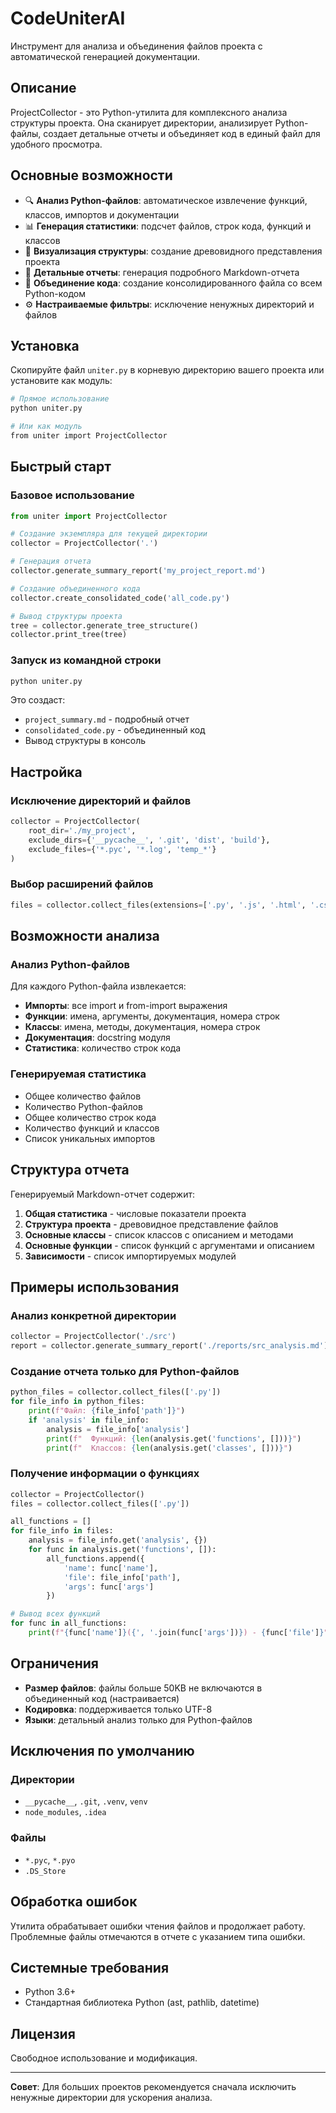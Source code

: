 # CodeUniterAI

Инструмент для анализа и объединения файлов проекта с автоматической генерацией документации.

## Описание

ProjectCollector - это Python-утилита для комплексного анализа структуры проекта. Она сканирует директории, анализирует Python-файлы, создает детальные отчеты и объединяет код в единый файл для удобного просмотра.

## Основные возможности

- 🔍 **Анализ Python-файлов**: автоматическое извлечение функций, классов, импортов и документации
- 📊 **Генерация статистики**: подсчет файлов, строк кода, функций и классов
- 🌳 **Визуализация структуры**: создание древовидного представления проекта
- 📝 **Детальные отчеты**: генерация подробного Markdown-отчета
- 🔗 **Объединение кода**: создание консолидированного файла со всем Python-кодом
- ⚙️ **Настраиваемые фильтры**: исключение ненужных директорий и файлов

## Установка

Скопируйте файл `uniter.py` в корневую директорию вашего проекта или установите как модуль:

```bash
# Прямое использование
python uniter.py

# Или как модуль
from uniter import ProjectCollector
```

## Быстрый старт

### Базовое использование

```python
from uniter import ProjectCollector

# Создание экземпляра для текущей директории
collector = ProjectCollector('.')

# Генерация отчета
collector.generate_summary_report('my_project_report.md')

# Создание объединенного кода
collector.create_consolidated_code('all_code.py')

# Вывод структуры проекта
tree = collector.generate_tree_structure()
collector.print_tree(tree)
```

### Запуск из командной строки

```bash
python uniter.py
```

Это создаст:
- `project_summary.md` - подробный отчет
- `consolidated_code.py` - объединенный код
- Вывод структуры в консоль

## Настройка

### Исключение директорий и файлов

```python
collector = ProjectCollector(
    root_dir='./my_project',
    exclude_dirs={'__pycache__', '.git', 'dist', 'build'},
    exclude_files={'*.pyc', '*.log', 'temp_*'}
)
```

### Выбор расширений файлов

```python
files = collector.collect_files(extensions=['.py', '.js', '.html', '.css'])
```

## Возможности анализа

### Анализ Python-файлов

Для каждого Python-файла извлекается:

- **Импорты**: все import и from-import выражения
- **Функции**: имена, аргументы, документация, номера строк
- **Классы**: имена, методы, документация, номера строк
- **Документация**: docstring модуля
- **Статистика**: количество строк кода

### Генерируемая статистика

- Общее количество файлов
- Количество Python-файлов
- Общее количество строк кода
- Количество функций и классов
- Список уникальных импортов

## Структура отчета

Генерируемый Markdown-отчет содержит:

1. **Общая статистика** - числовые показатели проекта
2. **Структура проекта** - древовидное представление файлов
3. **Основные классы** - список классов с описанием и методами
4. **Основные функции** - список функций с аргументами и описанием
5. **Зависимости** - список импортируемых модулей

## Примеры использования

### Анализ конкретной директории

```python
collector = ProjectCollector('./src')
report = collector.generate_summary_report('./reports/src_analysis.md')
```

### Создание отчета только для Python-файлов

```python
python_files = collector.collect_files(['.py'])
for file_info in python_files:
    print(f"Файл: {file_info['path']}")
    if 'analysis' in file_info:
        analysis = file_info['analysis']
        print(f"  Функций: {len(analysis.get('functions', []))}")
        print(f"  Классов: {len(analysis.get('classes', []))}")
```

### Получение информации о функциях

```python
collector = ProjectCollector()
files = collector.collect_files(['.py'])

all_functions = []
for file_info in files:
    analysis = file_info.get('analysis', {})
    for func in analysis.get('functions', []):
        all_functions.append({
            'name': func['name'],
            'file': file_info['path'],
            'args': func['args']
        })

# Вывод всех функций
for func in all_functions:
    print(f"{func['name']}({', '.join(func['args'])}) - {func['file']}")
```

## Ограничения

- **Размер файлов**: файлы больше 50KB не включаются в объединенный код (настраивается)
- **Кодировка**: поддерживается только UTF-8
- **Языки**: детальный анализ только для Python-файлов

## Исключения по умолчанию

### Директории
- `__pycache__`, `.git`, `.venv`, `venv`
- `node_modules`, `.idea`

### Файлы
- `*.pyc`, `*.pyo`
- `.DS_Store`

## Обработка ошибок

Утилита обрабатывает ошибки чтения файлов и продолжает работу. Проблемные файлы отмечаются в отчете с указанием типа ошибки.

## Системные требования

- Python 3.6+
- Стандартная библиотека Python (ast, pathlib, datetime)

## Лицензия

Свободное использование и модификация.

---

**Совет**: Для больших проектов рекомендуется сначала исключить ненужные директории для ускорения анализа.
